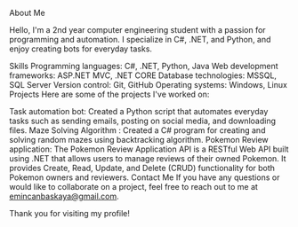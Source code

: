 About Me

Hello, I'm a 2nd year computer engineering student with a passion for programming and automation. I specialize in C#, .NET, and Python, and enjoy creating bots for everyday tasks.

Skills
Programming languages: C#, .NET, Python, Java
Web development frameworks: ASP.NET MVC, .NET CORE
Database technologies: MSSQL, SQL Server
Version control: Git, GitHub
Operating systems: Windows, Linux
Projects
Here are some of the projects I've worked on:

Task automation bot: Created a Python script that automates everyday tasks such as sending emails, posting on social media, and downloading files.
Maze Solving Algorithm : Created a C# program for creating and solving random mazes using backtracking algorithm.
Pokemon Review application: The Pokemon Review Application API is a RESTful Web API built using .NET that allows users to manage reviews of their owned Pokemon. It provides Create, Read, Update, and Delete (CRUD) functionality for both Pokemon owners and reviewers.
Contact Me
If you have any questions or would like to collaborate on a project, feel free to reach out to me at emincanbaskaya@gmail.com.

Thank you for visiting my profile!
